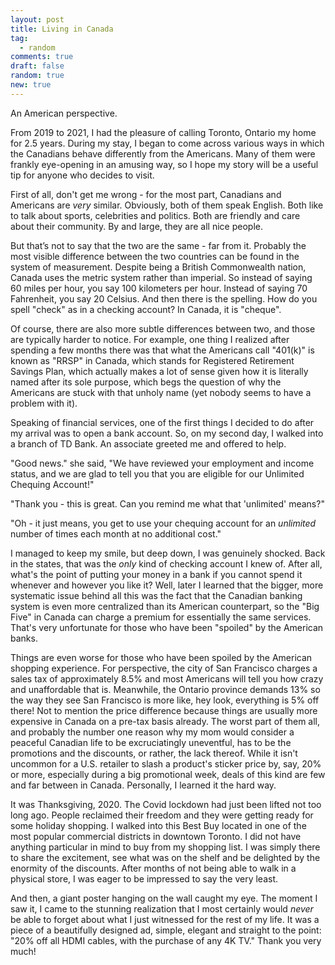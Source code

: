 ```yaml
---
layout: post
title: Living in Canada
tag:
  - random
comments: true
draft: false
random: true
new: true
---
```


An American perspective.

From 2019 to 2021, I had the pleasure of calling Toronto, Ontario my home for 2.5 years. During my stay, I began to come across various ways in which the Canadians behave differently from the Americans. Many of them were frankly eye-opening in an amusing way, so I hope my story will be a useful tip for anyone who decides to visit.

First of all, don't get me wrong - for the most part, Canadians and Americans are _very_ similar. Obviously, both of them speak English. Both like to talk about sports, celebrities and politics. Both are friendly and care about their community. By and large, they are all nice people.

But that’s not to say that the two are the same - far from it. Probably the most visible difference between the two countries can be found in the system of measurement. Despite being a British Commonwealth nation, Canada uses the metric system rather than imperial. So instead of saying 60 miles per hour, you say 100 kilometers per hour. Instead of saying 70 Fahrenheit, you say 20 Celsius. And then there is the spelling. How do you spell "check" as in a checking account? In Canada, it is "cheque".

Of course, there are also more subtle differences between two, and those are typically harder to notice. For example, one thing I realized after spending a few months there was that what the Americans call "401(k)" is known as "RRSP" in Canada, which stands for Registered Retirement Savings Plan, which actually makes a lot of sense given how it is literally named after its sole purpose, which begs the question of why the Americans are stuck with that unholy name (yet nobody seems to have a problem with it). 

Speaking of financial services, one of the first things I decided to do after my arrival was to open a bank account. So, on my second day, I walked into a branch of TD Bank. An associate greeted me and offered to help.

"Good news." she said, "We have reviewed your employment and income status, and we are glad to tell you that you are eligible for our Unlimited Chequing Account!"

"Thank you - this is great. Can you remind me what that 'unlimited' means?"

"Oh - it just means, you get to use your chequing account for an _unlimited_ number of times each month at no additional cost."

I managed to keep my smile, but deep down, I was genuinely shocked. Back in the states, that was the _only_ kind of checking account I knew of. After all, what's the point of putting your money in a bank if you cannot spend it whenever and however you like it? Well, later I learned that the bigger, more systematic issue behind all this was the fact that the Canadian banking system is even more centralized than its American counterpart, so the "Big Five" in Canada can charge a premium for essentially the same services. That's very unfortunate for those who have been "spoiled" by the American banks.

Things are even worse for those who have been spoiled by the American shopping experience. For perspective, the city of San Francisco charges a sales tax of approximately 8.5% and most Americans will tell you how crazy and unaffordable that is. Meanwhile, the Ontario province demands 13% so the way they see San Francisco is more like, hey look, everything is 5% off there! Not to mention the price difference because things are usually more expensive in Canada on a pre-tax basis already. The worst part of them all, and probably the number one reason why my mom would consider a peaceful Canadian life to be excruciatingly uneventful, has to be the promotions and the discounts, or rather, the lack thereof. While it isn't uncommon for a U.S. retailer to slash a product's sticker price by, say, 20% or more, especially during a big promotional week, deals of this kind are few and far between in Canada. Personally, I learned it the hard way.

It was Thanksgiving, 2020. The Covid lockdown had just been lifted not too long ago. People reclaimed their freedom and they were getting ready for some holiday shopping. I walked into this Best Buy located in one of the most popular commercial districts in downtown Toronto. I did not have anything particular in mind to buy from my shopping list. I was simply there to share the excitement, see what was on the shelf and be delighted by the enormity of the discounts. After months of not being able to walk in a physical store, I was eager to be impressed to say the very least.

And then, a giant poster hanging on the wall caught my eye. The moment I saw it, I came to the stunning realization that I most certainly would _never_ be able to forget about what I just witnessed for the rest of my life. It was a piece of a beautifully designed ad, simple, elegant and straight to the point: "20% off all HDMI cables, with the purchase of any 4K TV." Thank you very much!
